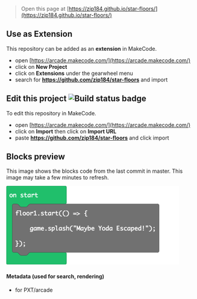  


> Open this page at [https://zip184.github.io/star-floors/](https://zip184.github.io/star-floors/)

## Use as Extension

This repository can be added as an **extension** in MakeCode.

* open [https://arcade.makecode.com/](https://arcade.makecode.com/)
* click on **New Project**
* click on **Extensions** under the gearwheel menu
* search for **https://github.com/zip184/star-floors** and import

## Edit this project ![Build status badge](https://github.com/zip184/star-floors/workflows/MakeCode/badge.svg)

To edit this repository in MakeCode.

* open [https://arcade.makecode.com/](https://arcade.makecode.com/)
* click on **Import** then click on **Import URL**
* paste **https://github.com/zip184/star-floors** and click import

## Blocks preview

This image shows the blocks code from the last commit in master.
This image may take a few minutes to refresh.

![A rendered view of the blocks](https://github.com/zip184/star-floors/raw/master/.github/makecode/blocks.png)

#### Metadata (used for search, rendering)

* for PXT/arcade
<script src="https://makecode.com/gh-pages-embed.js"></script><script>makeCodeRender("{{ site.makecode.home_url }}", "{{ site.github.owner_name }}/{{ site.github.repository_name }}");</script>
